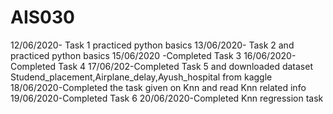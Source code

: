 # AIS030
12/06/2020- Task 1 practiced python basics
13/06/2020- Task 2 and practiced python basics
15/06/2020 -Completed Task 3
16/06/2020-Completed Task 4 
17/06/202-Completed Task 5 and downloaded dataset Studend_placement,Airplane_delay,Ayush_hospital from kaggle
18/06/2020-Completed the task given on Knn and read Knn related info
19/06/2020-Completed Task 6
20/06/2020-Completed Knn regression task
